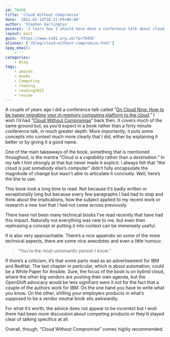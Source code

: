 ```yaml
---
id: 70456
title: 'Cloud Without Compromise'
date: '2022-02-14T18:21:09+00:00'
author: 'Stephen Darlington'
excerpt: 'I learn how I should have done a conference talk about cloud computing.'
layout: post
guid: 'https://www.zx81.org.uk/?p=70456'
aliases: ['/blog/cloud-without-compromise.html']
spay_email:
    - ''
categories:
    - Blog
tags:
    - amazon
    - books
    - Computing
    - reading
    - reading2022
    - review
---
```


A couple of years ago I did a conference talk called “[On Cloud Nine: How to be happy migrating your in-memory computing platform to the cloud](https://www.imcsummit.org/2019/eu/session/cloud-nine-how-be-happy-migrating-your-memory-computing-platform-cloud).” I wish I’d had “[Cloud Without Compromise](https://www.oreilly.com/library/view/cloud-without-compromise/9781098103729/)” back then. It covers much of the same ground but, as you’d expect in a book rather than a forty minute conference talk, in much greater depth. More importantly, it puts some concepts into context much more clearly that I did, either by explaining it better or by giving it a good name.

One of the main takeaways of the book, something that is mentioned throughout, is the mantra “Cloud is a *capability* rather than a *destination*.” In my talk I *hint* strongly at that but never made it explicit. I always felt that “the cloud is just somebody else’s computer” didn’t fully encapsulate the magnitude of change but wasn’t able to articulate it concisely. Well, here’s the line to use.

This book took a long time to read. Not because it’s badly written or exceptionally long but because every few paragraphs I had had to stop and think about the implications, how the subject applied to my recent work or research a new tool that I had not come across previously.

There have not been many technical books I’ve read recently that have had this impact. Naturally not everything was new to me, but even then rephrasing a concept or putting it into context can be immensely useful.

It is also very approachable. There’s a nice appendix on some of the more technical aspects, there are some nice anecdotes and even a little humour.

> “You’re the most unromantic person I know.”

If there’s a criticism, it’s that some parts read as an advertisement for IBM and RedHat. The last chapter in particular, which is about automation, could be a White Paper for Ansible. Sure, the focus of the book is on *hybrid* cloud, where the other big vendors are pushing their own agenda, but the OpenShift advocacy would be less signifiant were it not for the fact that a couple of the authors work for IBM. On the one hand you have to write what you know. On the other, shilling your employers products in what’s supposed to be a vendor neutral book sits awkwardly.

For what it’s worth, the advice does not appear to be incorrect but I wish there had been more discussion about competing products or they’d stayed clear of talking specifics at all.

Overall, though, “Cloud Without Compromise” comes highly recommended.